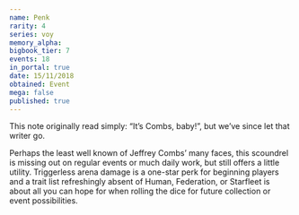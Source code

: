 ```yaml
---
name: Penk
rarity: 4
series: voy
memory_alpha:
bigbook_tier: 7
events: 18
in_portal: true
date: 15/11/2018
obtained: Event
mega: false
published: true
---
```


This note originally read simply: “It’s Combs, baby!”, but we’ve since let that writer go.

Perhaps the least well known of Jeffrey Combs’ many faces, this scoundrel is missing out on regular events or much daily work, but still offers a little utility. Triggerless arena damage is a one-star perk for beginning players and a trait list refreshingly absent of Human, Federation, or Starfleet is about all you can hope for when rolling the dice for future collection or event possibilities.
